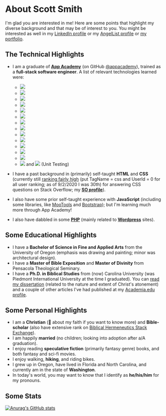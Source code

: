 # About Scott Smith

I'm glad you are interested in me! Here are some points that highlight my diverse background and that may be of interest to you. You might be interested as well in my [LinkedIn profile](https://www.linkedin.com/in/one-scott-smith/) or my [AngelList profile](https://angel.co/u/scott-smith-152) or [my portfolio](https://scottgit.github.io/).

## The Technical Highlights

- I am a graduate of [**App Academy**](https://www.appacademy.io/) (on GitHub [@appacademy](https://github.com/appacademy)), trained as a **full-stack software engineer**. A list of relevant technologies learned were:
   <!-- <img width="100%" src="./technology.svg" /> -->
   <!-- Badges done via https://github.com/alexandresanlim/Badges4-README.md-Profile -->
    - [<img src="https://img.shields.io/badge/JavaScript-323330?style=for-the-badge&logo=javascript&logoColor=F7DF1E" />](https://developer.mozilla.org/en-US/docs/Web/JavaScript)
   - [<img src="https://img.shields.io/badge/Python-14354C?style=for-the-badge&logo=python&logoColor=white" />](https://www.python.org/)
   - [<img src="https://img.shields.io/badge/React-20232A?style=for-the-badge&logo=react&logoColor=61DAFB" />](https://reactjs.org/)
   - [<img src="https://img.shields.io/badge/Redux-593D88?style=for-the-badge&logo=redux&logoColor=white" />](https://redux.js.org/)
   - [<img src="https://img.shields.io/badge/Flask-000000?style=for-the-badge&logo=flask&logoColor=white" />](https://palletsprojects.com/p/flask/)
   - [<img src="https://img.shields.io/badge/SQLAlchemy-B41717?style=for-the-badge&logoColor=black" />](https://www.sqlalchemy.org/)
   - [<img src="https://img.shields.io/badge/Node.js-43853D?style=for-the-badge&logo=node.js&logoColor=white" />](https://nodejs.org/)
   - [<img src="https://img.shields.io/badge/Express.js-404D59?style=for-the-badge" />](http://expressjs.com/)
   - [<img src="https://img.shields.io/badge/Sequelize-52B0E7?style=for-the-badge" />](https://sequelize.org/)
   - [<img src="https://img.shields.io/badge/PostgreSQL-316192?style=for-the-badge&logo=postgresql&logoColor=white" />](https://www.postgresql.org/)
   - [<img src="https://img.shields.io/badge/Pug-A86454?style=for-the-badge&logoColor=white" />](https://pugjs.org/api/getting-started.html)
   - [<img src="https://img.shields.io/badge/Jinja-B41717?style=for-the-badge&logo=jinja&logoColor=white" />](https://jinja.palletsprojects.com/en/2.11.x/)
   - [<img src="https://img.shields.io/badge/NPM-CB3837?style=for-the-badge&logo=npm&logoColor=white" />](https://www.npmjs.com/) 
   - [<img src="https://img.shields.io/badge/Mocha-8D6748?style=for-the-badge&logo=mocha&logoColor=white" />](https://mochajs.org/) and [<img src="https://img.shields.io/badge/Chai-FAF4E8?style=for-the-badge&logoColor=#A40802" />](https://www.chaijs.com/) (Unit Testing)
   
- I have a past background in (primarily) self-taught **HTML** and **CSS** (currently still [ranking fairly high](https://data.stackexchange.com/stackoverflow/query/52750/tag-rankings-fun) (put TagName = css and UserId = 0 for all user ranking; as of 9/2/2020 I was 30th) for answering CSS questions on Stack Overflow; my [**SO profile**](https://stackoverflow.com/users/369707/scotts)).
- I also have some prior self-taught experience with **JavaScript** (including some libraries, like [MooTools](https://mootools.net/) and [Bootstrap](https://getbootstrap.com/)); but I'm learning much more through App Academy!
- I also have dabbled in some [**PHP**](https://www.php.net/) (mainly related to [**Wordpress**](https://wordpress.org/) sites).

## Some Educational Highlights

- I have a **Bachelor of Science in Fine and Applied Arts** from the University of Oregon (emphasis was drawing and painting; minor was architectural design).
- I have a **Master of Bible Exposition** and **Master of Divinity** from Pensacola Theological Seminary.
- I have a **Ph.D. in Biblical Studies** from (now) Carolina University (was Piedmont International University at the time I graduated). You can [read my dissertation](https://www.academia.edu/12057608/) (related to the nature and extent of Christ's atonement) and a couple of other articles I've had published at my [Academia.edu profile](https://piedmontu.academia.edu/ScottSmith").

## Some Personal Highlights

- I am a **Christian** (💬 about my faith if you want to know more) and **Bible-scholar** (also have extensive rank on [Biblical Hermeneutics Stack Exchange](https://hermeneutics.stackexchange.com/users/2070/scotts)).
- I am happily **married** (no children; looking into adoption after a/A graduation).
- I enjoy reading **speculative fiction** (primarily fantasy genre) books, and both fantasy and sci-fi movies.
- I enjoy walking, **hiking**, and riding bikes.
- I grew up in Oregon, have lived in Florida and North Carolina, and currently am in the state of **Washington**.
- In today's world, you may want to know that I identify as **he/his/him** for my pronouns.

## Some Stats
[![Anurag's GitHub stats](https://github-readme-stats.vercel.app/api?username=scottgit&count_private=true&show_icons=true)](https://github.com/scottgit/github-readme-stats)

<!--
**scottgit/scottgit** is a ✨ _special_ ✨ repository because its `README.md` (this file) appears on your GitHub profile.

Here are some ideas to get you started:

- 🔭 I’m currently working on ...
- 🌱 I’m currently learning ...
- 👯 I’m looking to collaborate on ...
- 🤔 I’m looking for help with ...
- 💬 Ask me about ...
- 📫 How to reach me: ...
- 😄 Pronouns: ...
- ⚡ Fun fact: ...
-->
